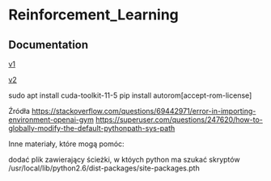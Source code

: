 # Reinforcement_Learning

## Documentation
[v1](https://onedrive.live.com/edit.aspx?action=editnew&resid=531E553CA6EE03C2!10911&ithint=file%2cdocx&action=editnew&wdNewAndOpenCt=1635605862040&wdPreviousSession=b34f15e1-7138-4bcd-958e-461fe0fbe4e7&wdOrigin=OFFICECOM-WEB.START.NEW)

[v2](https://onedrive.live.com/edit.aspx?action=editnew&resid=531E553CA6EE03C2!10914&ithint=file%2cdocx&action=editnew&wdNewAndOpenCt=1635607261619&wdPreviousSession=a5ffaf89-1c8c-42b6-a68d-c34ed3e85b84&wdOrigin=OFFICECOM-WEB.START.NEW)


sudo apt install cuda-toolkit-11-5
pip install autorom[accept-rom-license]

Źródła
https://stackoverflow.com/questions/69442971/error-in-importing-environment-openai-gym
https://superuser.com/questions/247620/how-to-globally-modify-the-default-pythonpath-sys-path

Inne materiały, które mogą pomóc:

dodać plik zawierający ścieżki, w któych python ma szukać skryptów
/usr/local/lib/python2.6/dist-packages/site-packages.pth